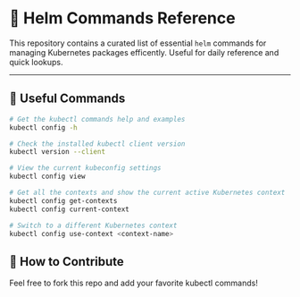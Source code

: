 # 📘 Helm Commands Reference

This repository contains a curated list of essential `helm` commands for managing Kubernetes packages efficently. Useful for daily reference and quick lookups.

---

## 🧱 Useful Commands

```bash
# Get the kubectl commands help and examples
kubectl config -h

# Check the installed kubectl client version
kubectl version --client

# View the current kubeconfig settings
kubectl config view

# Get all the contexts and show the current active Kubernetes context
kubectl config get-contexts
kubectl config current-context

# Switch to a different Kubernetes context
kubectl config use-context <context-name>
```

## 📌 How to Contribute

Feel free to fork this repo and add your favorite kubectl commands!
